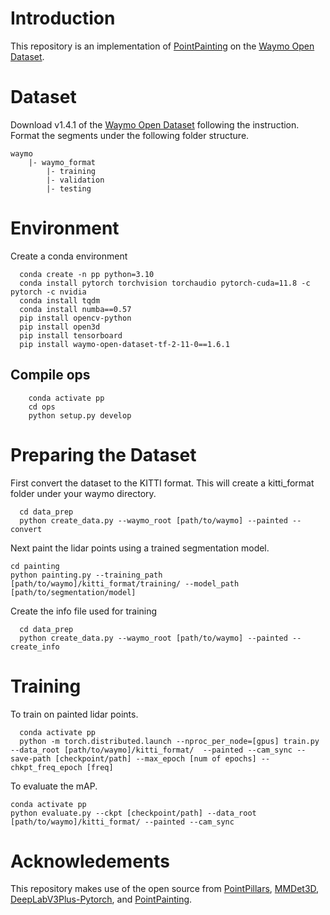 # Introduction
This repository is an implementation of [PointPainting](https://arxiv.org/abs/1911.10150) on the [Waymo Open Dataset](https://waymo.com/open/).

# Dataset
Download v1.4.1 of the [Waymo Open Dataset](https://waymo.com/open/download/) following the instruction. Format the segments under the following folder structure.
    
    waymo
        |- waymo_format
            |- training
            |- validation
            |- testing


# Environment
Create a conda environment 

```
  conda create -n pp python=3.10
  conda install pytorch torchvision torchaudio pytorch-cuda=11.8 -c pytorch -c nvidia
  conda install tqdm
  conda install numba==0.57
  pip install opencv-python
  pip install open3d
  pip install tensorboard
  pip install waymo-open-dataset-tf-2-11-0==1.6.1
```
## Compile ops
```
    conda activate pp
    cd ops
    python setup.py develop
```
# Preparing the Dataset
First convert the dataset to the KITTI format. This will create a kitti_format folder under your waymo directory.
```
  cd data_prep
  python create_data.py --waymo_root [path/to/waymo] --painted --convert
```
Next paint the lidar points using a trained segmentation model.
```
cd painting
python painting.py --training_path [path/to/waymo]/kitti_format/training/ --model_path [path/to/segmentation/model]
```
Create the info file used for training
```
  cd data_prep
  python create_data.py --waymo_root [path/to/waymo] --painted --create_info
```

# Training
To train on painted lidar points.
```
  conda activate pp
  python -m torch.distributed.launch --nproc_per_node=[gpus] train.py --data_root [path/to/waymo]/kitti_format/  --painted --cam_sync --save-path [checkpoint/path] --max_epoch [num of epochs] --chkpt_freq_epoch [freq]
```
To evaluate the mAP.
```
conda activate pp
python evaluate.py --ckpt [checkpoint/path] --data_root [path/to/waymo]/kitti_format/ --painted --cam_sync
```
# Acknowledements

This repository makes use of the open source from
[PointPillars](https://github.com/zhulf0804/pointpillars), [MMDet3D](https://github.com/open-mmlab/mmdetection3d), [DeepLabV3Plus-Pytorch](https://github.com/VainF/DeepLabV3Plus-Pytorch), and [PointPainting](https://github.com/Song-Jingyu/PointPainting).
